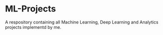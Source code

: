 # ML-Projects
A respository containing all Machine Learning, Deep Learning and Analytics projects implementd by me.
